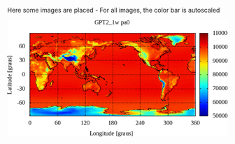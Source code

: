Here some images are placed - For all images, the color bar is autoscaled

![INPUT_FILENAME_pa0.png](./INPUT_FILENAME_pa0.png)
